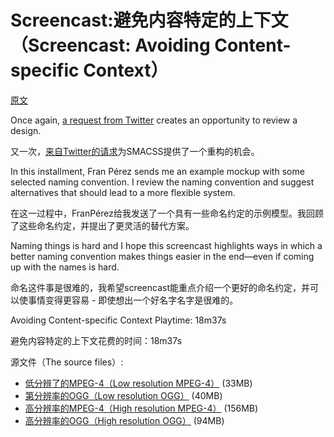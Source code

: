 # Screencast:避免内容特定的上下文（Screencast: Avoiding Content-specific Context）

[原文](https://smacss.com/book/screencast-2)

Once again, [a request from Twitter](https://twitter.com/mrrocks/status/251222393597616128) creates an opportunity to review a design.

又一次，[来自Twitter的请求](https://twitter.com/mrrocks/status/251222393597616128)为SMACSS提供了一个重构的机会。

In this installment, Fran Pérez sends me an example mockup with some selected naming convention. I review the naming convention and suggest alternatives that should lead to a more flexible system.

在这一过程中，FranPérez给我发送了一个具有一些命名约定的示例模型。我回顾了这些命名约定，并提出了更灵活的替代方案。

Naming things is hard and I hope this screencast highlights ways in which a better naming convention makes things easier in the end—even if coming up with the names is hard.

命名这件事是很难的，我希望screencast能重点介绍一个更好的命名约定，并可以使事情变得更容易 - 即使想出一个好名字名字是很难的。

Avoiding Content-specific Context
Playtime: 18m37s

避免内容特定的上下文花费的时间：18m37s

源文件（The source files）:

* [低分辨了的MPEG-4（Low resolution MPEG-4）](https://smacss.com/files/smacss-two.mp4) (33MB)
* [第分辨率的OGG（Low resolution OGG）](https://smacss.com/files/smacss-two.ogv) (40MB)
* [高分辨率的MPEG-4（High resolution MPEG-4）](https://smacss.com/files/smacss-two-large.mov) (156MB)
* [高分辨率的OGG（High resolution OGG）](https://smacss.com/files/smacss-two-large.ogv) (94MB)


